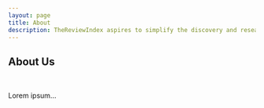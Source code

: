```yaml
---
layout: page
title: About
description: TheReviewIndex aspires to simplify the discovery and research process for gadgets and help you find the right products.
---
```



## About Us

&nbsp;

Lorem ipsum...

&nbsp;

&nbsp;

&nbsp;

